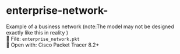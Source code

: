 # enterprise-network-
Example of a business network (note:The model may not be designed exactly like this in reality )<br>
📁 File: `enterprise_network.pkt`  
🧰 Open with: Cisco Packet Tracer 8.2+

